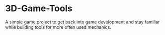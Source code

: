 # 3D-Game-Tools
A simple game project to get back into game development and stay familiar while building tools for more often used mechanics.
